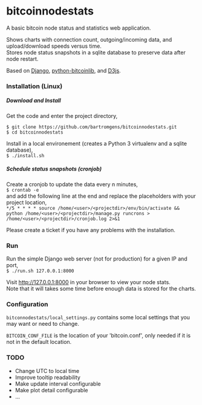 # bitcoinnodestats

A basic bitcoin node status and statistics web application.

Shows charts with connection count, outgoing/incoming data, and upload/download speeds versus time.  
Stores node status snapshots in a sqlite database to preserve data after node restart.

Based on [Django](https://www.djangoproject.com/), [python-bitcoinlib](https://github.com/petertodd/python-bitcoinlib), and [D3js](https://github.com/mbostock/d3).

### Installation (Linux)

##### Download and Install
Get the code and enter the project directory,  
```
$ git clone https://github.com/bartromgens/bitcoinnodestats.git
$ cd bitcoinnodestats
```

Install in a local environement (creates a Python 3 virtualenv and a sqlite database),  
```$ ./install.sh```

##### Schedule status snapshots (cronjob)
Create a cronjob to update the data every n minutes,  
```$ crontab -e```  
and add the following line at the end and replace the placeholders with your project location,  
```*/5 * * * * source /home/<user>/<projectdir>/env/bin/activate && python /home/<user>/<projectdir>/manage.py runcrons > /home/<user>/<projectdir>/cronjob.log 2>&1```

Please create a ticket if you have any problems with the installation.

### Run
Run the simple Django web server (not for production) for a given IP and port,  
```$ ./run.sh 127.0.0.1:8000```

Visit http://127.0.0.1:8000 in your browser to view your node stats.  
Note that it will takes some time before enough data is stored for the charts. 

### Configuration
`bitconnodestats/local_settings.py` contains some local settings that you may want or need to change.

`BITCOIN_CONF_FILE` is the location of your 'bitcoin.conf', only needed if it is not in the default location. 

### TODO
- Change UTC to local time
- Improve tooltip readability
- Make update interval configurable 
- Make plot detail configurable
- ...
